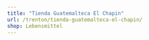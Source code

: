 ```yaml
---
title: "Tienda Guatemalteca El Chapin"
url: /trenton/tienda-guatemalteca-el-chapin/
shop: Lebensmittel
---
```

